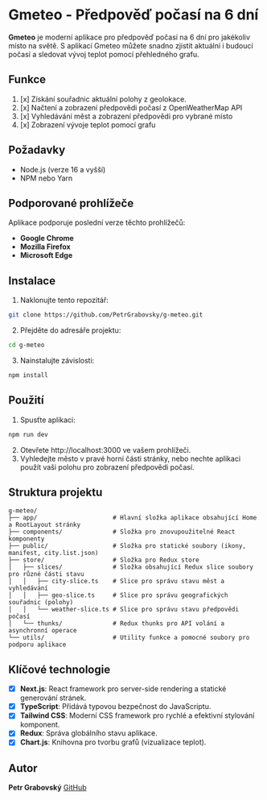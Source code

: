# Gmeteo - Předpověď počasí na 6 dní

**Gmeteo** je moderní aplikace pro předpověď počasí na 6 dní pro jakékoliv místo na světě. S aplikací Gmeteo můžete snadno zjistit aktuální i budoucí počasí a sledovat vývoj teplot pomocí přehledného grafu.

## Funkce

1.  [x] Získání souřadnic aktuální polohy z geolokace.
2.  [x] Načtení a zobrazení předpovědi počasí z OpenWeatherMap API
3.  [x] Vyhledávání měst a zobrazení předpovědi pro vybrané místo
4.  [x] Zobrazení vývoje teplot pomocí grafu

## Požadavky

- Node.js (verze 16 a vyšší)
- NPM nebo Yarn

## Podporované prohlížeče

Aplikace podporuje poslední verze těchto prohlížečů:

- **Google Chrome**
- **Mozilla Firefox**
- **Microsoft Edge**

## Instalace

1.  Naklonujte tento repozitář:

```bash
git clone https://github.com/PetrGrabovsky/g-meteo.git
```

2.  Přejděte do adresáře projektu:

```bash
cd g-meteo
```

3.  Nainstalujte závislosti:

```bash
npm install
```

## Použití

1.  Spusťte aplikaci:

```bash
npm run dev
```

2.  Otevřete http://localhost:3000 ve vašem prohlížeči.
3.  Vyhledejte město v pravé horní části stránky, nebo nechte aplikaci použít vaši polohu pro zobrazení předpovědi počasí.

## Struktura projektu

```
g-meteo/
├── app/                     # Hlavní složka aplikace obsahující Home a RootLayout stránky
├── components/              # Složka pro znovupoužitelné React komponenty
├── public/                  # Složka pro statické soubory (ikony, manifest, city.list.json)
├── store/                   # Složka pro Redux store
│   ├── slices/              # Složka obsahující Redux slice soubory pro různé části stavu
│   │   ├── city-slice.ts    # Slice pro správu stavu měst a vyhledávání
│   │   ├── geo-slice.ts     # Slice pro správu geografických souřadnic (polohy)
│   │   └── weather-slice.ts # Slice pro správu stavu předpovědi počasí
│   └── thunks/              # Redux thunks pro API volání a asynchronní operace
└── utils/                   # Utility funkce a pomocné soubory pro podporu aplikace

```

## Klíčové technologie

- [x] **Next.js**: React framework pro server-side rendering a statické generování stránek.
- [x] **TypeScript**: Přidává typovou bezpečnost do JavaScriptu.
- [x] **Tailwind CSS**: Moderní CSS framework pro rychlé a efektivní stylování komponent.
- [x] **Redux**: Správa globálního stavu aplikace.
- [x] **Chart.js**: Knihovna pro tvorbu grafů (vizualizace teplot).

## Autor

**Petr Grabovský**
[GitHub](https://github.com/PetrGrabovsky)
